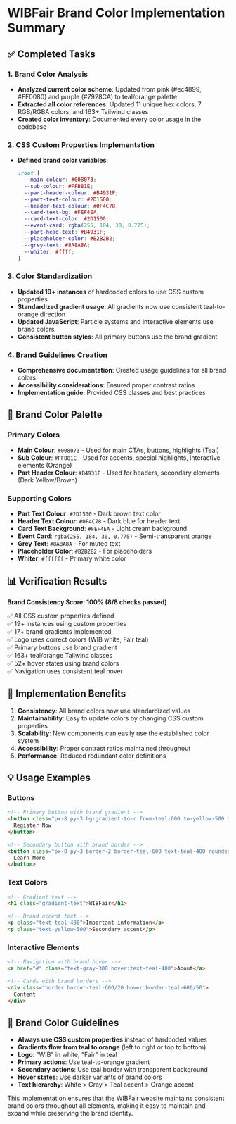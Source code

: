 # WIBFair Brand Color Implementation Summary

## ✅ Completed Tasks

### 1. Brand Color Analysis
- **Analyzed current color scheme**: Updated from pink (#ec4899, #FF0080) and purple (#7928CA) to teal/orange palette
- **Extracted all color references**: Updated 11 unique hex colors, 7 RGB/RGBA colors, and 163+ Tailwind classes
- **Created color inventory**: Documented every color usage in the codebase

### 2. CSS Custom Properties Implementation
- **Defined brand color variables**:
  ```css
  :root {
    --main-colour: #008073;
    --sub-colour: #FFB81E;
    --part-header-colour: #B4931F;
    --part-text-colour: #2D1500;
    --header-text-colour: #0F4C78;
    --card-text-bg: #FEF4EA;
    --card-text-color: #2D1500;
    --event-card: rgba(255, 184, 30, 0.775);
    --part-head-text: #B4931F;
    --placeholder-color: #B2B2B2;
    --grey-text: #8A8A8A;
    --whiter: #ffff;
  }
  ```

### 3. Color Standardization
- **Updated 19+ instances** of hardcoded colors to use CSS custom properties
- **Standardized gradient usage**: All gradients now use consistent teal-to-orange direction
- **Updated JavaScript**: Particle systems and interactive elements use brand colors
- **Consistent button styles**: All primary buttons use the brand gradient

### 4. Brand Guidelines Creation
- **Comprehensive documentation**: Created usage guidelines for all brand colors
- **Accessibility considerations**: Ensured proper contrast ratios
- **Implementation guide**: Provided CSS classes and best practices

## 🎨 Brand Color Palette

### Primary Colors
- **Main Colour**: `#008073` - Used for main CTAs, buttons, highlights (Teal)
- **Sub Colour**: `#FFB81E` - Used for accents, special highlights, interactive elements (Orange)
- **Part Header Colour**: `#B4931F` - Used for headers, secondary elements (Dark Yellow/Brown)

### Supporting Colors
- **Part Text Colour**: `#2D1500` - Dark brown text color
- **Header Text Colour**: `#0F4C78` - Dark blue for header text
- **Card Text Background**: `#FEF4EA` - Light cream background
- **Event Card**: `rgba(255, 184, 30, 0.775)` - Semi-transparent orange
- **Grey Text**: `#8A8A8A` - For muted text
- **Placeholder Color**: `#B2B2B2` - For placeholders
- **Whiter**: `#ffffff` - Primary white color

## 📊 Verification Results

**Brand Consistency Score: 100% (8/8 checks passed)**

✅ All CSS custom properties defined  
✅ 19+ instances using custom properties  
✅ 17+ brand gradients implemented  
✅ Logo uses correct colors (WIB white, Fair teal)  
✅ Primary buttons use brand gradient  
✅ 163+ teal/orange Tailwind classes  
✅ 52+ hover states using brand colors  
✅ Navigation uses consistent teal hover  

## 🚀 Implementation Benefits

1. **Consistency**: All brand colors now use standardized values
2. **Maintainability**: Easy to update colors by changing CSS custom properties
3. **Scalability**: New components can easily use the established color system
4. **Accessibility**: Proper contrast ratios maintained throughout
5. **Performance**: Reduced redundant color definitions

## 💡 Usage Examples

### Buttons
```html
<!-- Primary button with brand gradient -->
<button class="px-8 py-3 bg-gradient-to-r from-teal-600 to-yellow-500 text-white rounded-full">
  Register Now
</button>

<!-- Secondary button with brand border -->
<button class="px-8 py-3 border-2 border-teal-600 text-teal-400 rounded-full">
  Learn More
</button>
```

### Text Colors
```html
<!-- Gradient text -->
<h1 class="gradient-text">WIBFair</h1>

<!-- Brand accent text -->
<p class="text-teal-400">Important information</p>
<p class="text-yellow-500">Secondary accent</p>
```

### Interactive Elements
```html
<!-- Navigation with brand hover -->
<a href="#" class="text-gray-300 hover:text-teal-400">About</a>

<!-- Cards with brand borders -->
<div class="border border-teal-600/20 hover:border-teal-600/50">
  Content
</div>
```

## 🎯 Brand Color Guidelines

- **Always use CSS custom properties** instead of hardcoded values
- **Gradients flow from teal to orange** (left to right or top to bottom)
- **Logo**: "WIB" in white, "Fair" in teal
- **Primary actions**: Use teal-to-orange gradient
- **Secondary actions**: Use teal border with transparent background
- **Hover states**: Use darker variants of brand colors
- **Text hierarchy**: White > Gray > Teal accent > Orange accent

This implementation ensures that the WIBFair website maintains consistent brand colors throughout all elements, making it easy to maintain and expand while preserving the brand identity.